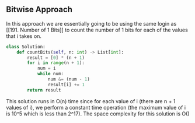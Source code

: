 ## Bitwise Approach
In this approach we are essentially going to be using the same login as [[191. Number of 1 Bits]] to count the number of 1 bits for each of the values that i takes on.
``` python
class Solution:
    def countBits(self, n: int) -> List[int]:
        result = [0] * (n + 1)
        for i in range(n + 1):
            num = i
            while num:
                num &= (num - 1)
                result[i] += 1
        return result
```
This solution runs in O(n) time since for each value of i (there are n + 1 values of i), we perform a constant time operation (the maximum value of i is 10^5 which is less than 2^17). The space complexity for this solution is O()